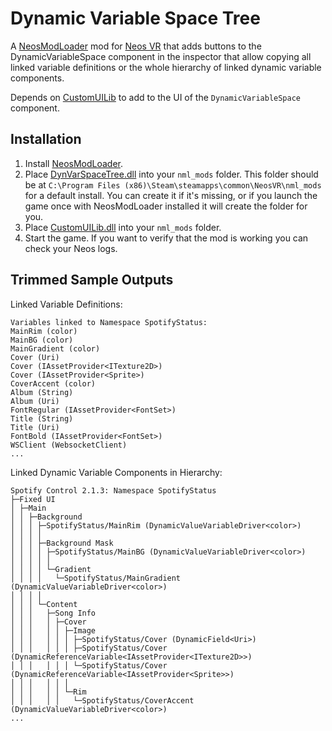 Dynamic Variable Space Tree
===========================

A [NeosModLoader](https://github.com/zkxs/NeosModLoader) mod for [Neos VR](https://neos.com/) that adds buttons to the DynamicVariableSpace component in the inspector that allow copying all linked variable definitions or the whole hierarchy of linked dynamic variable components. 

Depends on [CustomUILib](https://github.com/art0007i/CustomUILib) to add to the UI of the `DynamicVariableSpace` component.

## Installation
1. Install [NeosModLoader](https://github.com/zkxs/NeosModLoader).
2. Place [DynVarSpaceTree.dll](https://github.com/Banane9/NeosDynVarSpaceTree/releases/latest/download/DynVarSpaceTree.dll) into your `nml_mods` folder. This folder should be at `C:\Program Files (x86)\Steam\steamapps\common\NeosVR\nml_mods` for a default install. You can create it if it's missing, or if you launch the game once with NeosModLoader installed it will create the folder for you.
3. Place [CustomUILib.dll](https://github.com/art0007i/CustomUILib/releases/latest/download/CustomUILib.dll) into your `nml_mods` folder.
4. Start the game. If you want to verify that the mod is working you can check your Neos logs.

## Trimmed Sample Outputs

Linked Variable Definitions:

```
Variables linked to Namespace SpotifyStatus:
MainRim (color)
MainBG (color)
MainGradient (color)
Cover (Uri)
Cover (IAssetProvider<ITexture2D>)
Cover (IAssetProvider<Sprite>)
CoverAccent (color)
Album (String)
Album (Uri)
FontRegular (IAssetProvider<FontSet>)
Title (String)
Title (Uri)
FontBold (IAssetProvider<FontSet>)
WSClient (WebsocketClient)
...
```

Linked Dynamic Variable Components in Hierarchy:

```
Spotify Control 2.1.3: Namespace SpotifyStatus
├─Fixed UI
│ ├─Main
│ │ ├─Background
│ │ │ ├─SpotifyStatus/MainRim (DynamicValueVariableDriver<color>)
│ │ │ │
│ │ │ ├─Background Mask
│ │ │ │ ├─SpotifyStatus/MainBG (DynamicValueVariableDriver<color>)
│ │ │ │ │
│ │ │ │ └─Gradient
│ │ │ │   └─SpotifyStatus/MainGradient (DynamicValueVariableDriver<color>)
│ │ │ │
│ │ │ └─Content
│ │ │   ├─Song Info
│ │ │   │ ├─Cover
│ │ │   │ │ ├─Image
│ │ │   │ │ │ ├─SpotifyStatus/Cover (DynamicField<Uri>)
│ │ │   │ │ │ ├─SpotifyStatus/Cover (DynamicReferenceVariable<IAssetProvider<ITexture2D>>)
│ │ │   │ │ │ └─SpotifyStatus/Cover (DynamicReferenceVariable<IAssetProvider<Sprite>>)
│ │ │   │ │ │
│ │ │   │ │ └─Rim
│ │ │   │ │   └─SpotifyStatus/CoverAccent (DynamicValueVariableDriver<color>)
...
```
